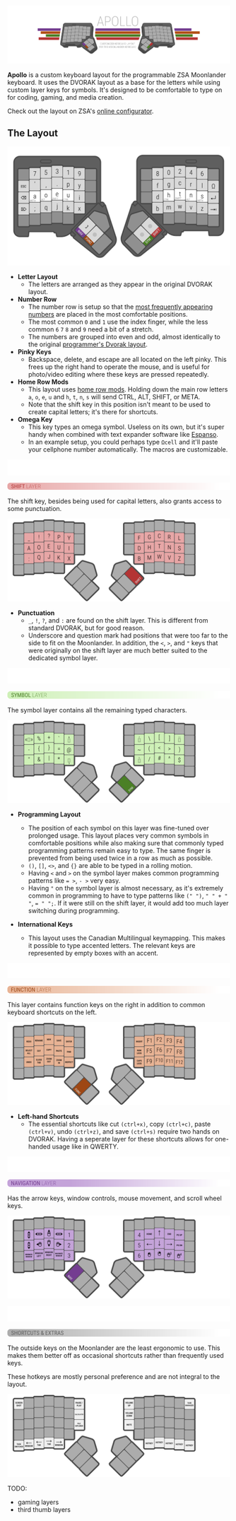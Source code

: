 ![logo](Assets/logo.png)

**Apollo** is a custom keyboard layout for the programmable ZSA Moonlander keyboard. It uses the DVORAK layout as a base for the letters while using custom layer keys for symbols. It's designed to be comfortable to type on for coding, gaming, and media creation.

Check out the layout on ZSA's [online configurator](https://configure.zsa.io/moonlander/layouts/gdQQ7/latest/0).

## The Layout

![main layout](Assets/1.png)

- **Letter Layout**
    - The letters are arranged as they appear in the original DVORAK layout.
- **Number Row**
    - The number row is setup so that the [most frequently appearing numbers](https://en.wikipedia.org/wiki/Benford%27s_law) are placed in the most comfortable positions.
    - The most common `0` and `1` use the index finger, while the less common `6` `7` `8` and `9` need a bit of a stretch.
    - The numbers are grouped into even and odd, almost identically to the original [programmer's Dvorak layout](https://www.kaufmann.no/roland/dvorak/).
- **Pinky Keys**
    - Backspace, delete, and escape are all located on the left pinky. This frees up the right hand to operate the mouse, and is useful for photo/video editing where these keys are pressed repeatedly.
- **Home Row Mods**
    - This layout uses [home row mods](https://precondition.github.io/home-row-mods). Holding down the main row letters `a`, `o`, `e`, `u` and `h`, `t`, `n`, `s` will send CTRL, ALT, SHIFT, or META.
    - Note that the shift key in this position isn't meant to be used to create capital letters; it's there for shortcuts.
- **Omega Key**
    - This key types an omega symbol. Useless on its own, but it's super handy when combined with text expander software like [Espanso](https://espanso.org/).
    - In an example setup, you could perhaps type `Ωcell` and it'll paste your cellphone number automatically. The macros are customizable.

![blank space](Assets/blank.png)

![Shift Layer](Assets/h2.png)

The shift key, besides being used for capital letters, also grants access to some punctuation.

![shifted layout](Assets/2.png)

- **Punctuation**
    - `_`, `!`, `?`, and `:` are found on the shift layer. This is different from standard DVORAK, but for good reason.
    - Underscore and question mark had positions that were too far to the side to fit on the Moonlander. In addition, the `<`, `>`, and `"` keys that were originally on the shift layer are much better suited to the dedicated symbol layer.

![blank space](Assets/blank.png)

![Symbol Layer](Assets/h3.png)

The symbol layer contains all the remaining typed characters.

![symbol layout](Assets/3.png)

- **Programming Layout**
    - The position of each symbol on this layer was fine-tuned over prolonged usage. This layout places very common symbols in comfortable positions while also making sure that commonly typed programming patterns remain easy to type. The same finger is prevented from being used twice in a row as much as possible.
    - `()`, `[]`, `<>`, and `{}` are able to be typed in a rolling motion.
    - Having `<` and `>` on the symbol layer makes common programming patterns like `= >`, `- >` very easy.
    - Having `"` on the symbol layer is almost necessary, as it's extremely common in programming to have to type patterns like `(" ")`, `" " + " "`, `= " ";`. If it were still on the shift layer, it would add too much layer switching during programming.

- **International Keys**
    - This layout uses the Canadian Multilingual keymapping. This makes it possible to type accented letters. The relevant keys are represented by empty boxes with an accent.

![blank space](Assets/blank.png)

![Function Layer](Assets/h4.png)

This layer contains function keys on the right in addition to common keyboard shortcuts on the left.

![function layout](Assets/4.png)

- **Left-hand Shortcuts**
    - The essential shortcuts like cut `(ctrl+x)`, copy `(ctrl+c)`, paste `(ctrl+v)`, undo `(ctrl+z)`, and save `(ctrl+s)` require two hands on DVORAK. Having a seperate layer for these shortcuts allows for one-handed usage like in QWERTY.

![blank space](Assets/blank.png)

![Navigation Layer](Assets/h5.png)

Has the arrow keys, window controls, mouse movement, and scroll wheel keys.

![navigation layout](Assets/5.png)

![blank space](Assets/blank.png)

![Shortcuts and Extras](Assets/h6.png)

The outside keys on the Moonlander are the least ergonomic to use. This makes them better off as occasional shortcuts rather than frequently used keys.

These hotkeys are mostly personal preference and are not integral to the layout.

![extras layout](Assets/6.png)

TODO:

- gaming layers
- third thumb layers
